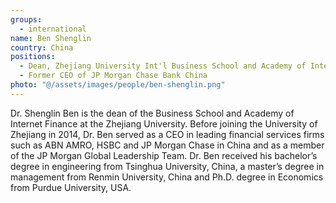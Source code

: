```yaml
---
groups:
  - international
name: Ben Shenglin
country: China
positions:
  - Dean, Zhejiang University Int'l Business School and Academy of Internet Finance
  - Former CEO of JP Morgan Chase Bank China
photo: "@/assets/images/people/ben-shenglin.png"
---
```


Dr. Shenglin Ben is the dean of the Business School and Academy of Internet Finance at the Zhejiang University. Before joining the University of Zhejiang in 2014, Dr. Ben served as a CEO in leading financial services firms such as ABN AMRO, HSBC and JP Morgan Chase in China and as a member of the JP Morgan Global Leadership Team. Dr. Ben received his bachelor’s degree in engineering from Tsinghua University, China, a master’s degree in management from Renmin University, China and Ph.D. degree in Economics from Purdue University, USA.

